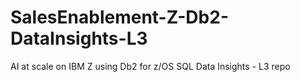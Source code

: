 # SalesEnablement-Z-Db2-DataInsights-L3
AI at scale on IBM Z using Db2 for z/OS SQL Data Insights - L3 repo
